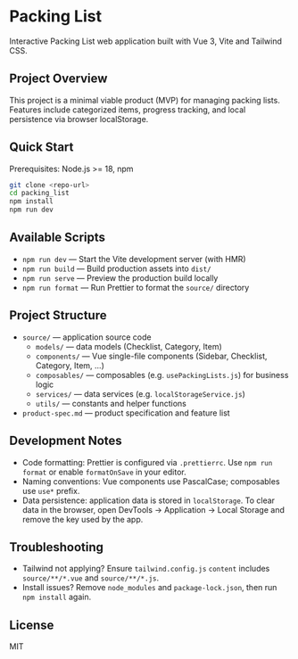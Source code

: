 # Packing List
Interactive Packing List web application built with Vue 3, Vite and Tailwind CSS.

## Project Overview
This project is a minimal viable product (MVP) for managing packing lists. Features include categorized items, progress tracking, and local persistence via browser localStorage.

## Quick Start
Prerequisites: Node.js >= 18, npm

```bash
git clone <repo-url>
cd packing_list
npm install
npm run dev
```

## Available Scripts
- `npm run dev` — Start the Vite development server (with HMR)
- `npm run build` — Build production assets into `dist/`
- `npm run serve` — Preview the production build locally
- `npm run format` — Run Prettier to format the `source/` directory

## Project Structure
- `source/` — application source code
	- `models/` — data models (Checklist, Category, Item)
	- `components/` — Vue single-file components (Sidebar, Checklist, Category, Item, ...)
	- `composables/` — composables (e.g. `usePackingLists.js`) for business logic
	- `services/` — data services (e.g. `localStorageService.js`)
	- `utils/` — constants and helper functions
- `product-spec.md` — product specification and feature list

## Development Notes
- Code formatting: Prettier is configured via `.prettierrc`. Use `npm run format` or enable `formatOnSave` in your editor.
- Naming conventions: Vue components use PascalCase; composables use `use*` prefix.
- Data persistence: application data is stored in `localStorage`. To clear data in the browser, open DevTools → Application → Local Storage and remove the key used by the app.

## Troubleshooting
- Tailwind not applying? Ensure `tailwind.config.js` `content` includes `source/**/*.vue` and `source/**/*.js`.
- Install issues? Remove `node_modules` and `package-lock.json`, then run `npm install` again.

## License
MIT
